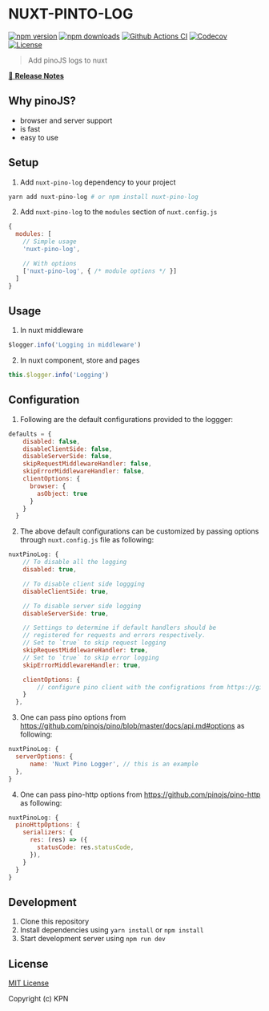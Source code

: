 # NUXT-PINTO-LOG

[![npm version][npm-version-src]][npm-version-href]
[![npm downloads][npm-downloads-src]][npm-downloads-href]
[![Github Actions CI][github-actions-ci-src]][github-actions-ci-href]
[![Codecov][codecov-src]][codecov-href]
[![License][license-src]][license-href]

> Add pinoJS logs to nuxt

[📖 **Release Notes**](./CHANGELOG.md)

## Why pinoJS?

- browser and server support
- is fast
- easy to use

## Setup

1. Add `nuxt-pino-log` dependency to your project

```bash
yarn add nuxt-pino-log # or npm install nuxt-pino-log
```

2. Add `nuxt-pino-log` to the `modules` section of `nuxt.config.js`

```js
{
  modules: [
    // Simple usage
    'nuxt-pino-log',

    // With options
    ['nuxt-pino-log', { /* module options */ }]
  ]
}
```

## Usage

1. In nuxt middleware

```js
$logger.info('Logging in middleware')
```

2. In nuxt component, store and pages

```js
this.$logger.info('Logging')
```

## Configuration

1. Following are the default configurations provided to the loggger:

```js
defaults = {
    disabled: false,
    disableClientSide: false,
    disableServerSide: false,
    skipRequestMiddlewareHandler: false,
    skipErrorMiddlewareHandler: false,
    clientOptions: {
      browser: {
        asObject: true
      }
    }
  }
```

2. The above default configurations can be customized by passing options through `nuxt.config.js` file as following:

```js
nuxtPinoLog: {
    // To disable all the logging
    disabled: true,

    // To disable client side loggging
    disableClientSide: true,

    // To disable server side logging
    disableServerSide: true,

    // Settings to determine if default handlers should be
    // registered for requests and errors respectively.
    // Set to `true` to skip request logging
    skipRequestMiddlewareHandler: true,
    // Set to `true` to skip error logging
    skipErrorMiddlewareHandler: true,

    clientOptions: {
        // configure pino client with the configrations from https://github.com/pinojs/pino/blob/master/docs/browser.md
    }
  },
```

3. One can pass pino options from https://github.com/pinojs/pino/blob/master/docs/api.md#options as following:

```js
nuxtPinoLog: {
  serverOptions: {
      name: 'Nuxt Pino Logger', // this is an example
  },
}
```

4. One can pass pino-http options from https://github.com/pinojs/pino-http as following:

```js
nuxtPinoLog: {
  pinoHttpOptions: {
    serializers: {
      res: (res) => ({
        statusCode: res.statusCode,
      }),
    }
  }
}
```

## Development

1. Clone this repository
2. Install dependencies using `yarn install` or `npm install`
3. Start development server using `npm run dev`

## License

[MIT License](./LICENSE)

Copyright (c) KPN

<!-- Badges -->
[npm-version-src]: https://img.shields.io/npm/v/nuxt-pino-log/latest.svg
[npm-version-href]: https://npmjs.com/package/nuxt-pino-log

[npm-downloads-src]: https://img.shields.io/npm/dt/nuxt-pino-log.svg
[npm-downloads-href]: https://npmjs.com/package/nuxt-pino-log

[github-actions-ci-src]: https://github.com/kpn/nuxt-pino-log/workflows/ci/badge.svg
[github-actions-ci-href]: https://github.com/kpn/nuxt-pino-log/actions?query=workflow%3Aci

[codecov-src]: https://img.shields.io/codecov/c/github/kpn/nuxt-pino-log.svg
[codecov-href]: https://codecov.io/gh/kpn/nuxt-pino-log

[license-src]: https://img.shields.io/npm/l/nuxt-pino-log.svg
[license-href]: https://npmjs.com/package/nuxt-pino-log
